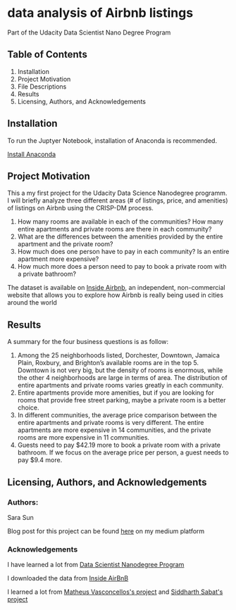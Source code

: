 # data analysis of Airbnb listings
 Part of the Udacity Data Scientist Nano Degree Program
## Table of Contents
1. Installation
2. Project Motivation
3. File Descriptions
4. Results
5. Licensing, Authors, and Acknowledgements
## Installation
To run the Juptyer Notebook, installation of Anaconda is recommended.

[Install Anaconda](https://www.anaconda.com/products/individual#Downloads)

## Project Motivation
This a my first project for the Udacity Data Science Nanodegree programm. I will briefly analyze three different areas (# of listings, price, and amenities) of listings on Airbnb using the CRISP-DM process.
1. How many rooms are available in each of the communities? How many entire apartments and private rooms are there in each community?
2. What are the differences between the amenities provided by the entire apartment and the private room?
3. How much does one person have to pay in each community? Is an entire apartment more expensive?
4. How much more does a person need to pay to book a private room with a private bathroom?

The dataset is available on [Inside Airbnb](http://insideairbnb.com/get-the-data.html), an independent, non-commercial website that allows you to explore how Airbnb is really being used in cities around the world

## Results
A summary for the four business questions is as follow: 
1. Among the 25 neighborhoods listed, Dorchester, Downtown, Jamaica Plain, Roxbury, and Brighton’s available rooms are in the top 5. Downtown is not very big, but the density of rooms is enormous, while the other 4 neighborhoods are large in terms of area. The distribution of entire apartments and private rooms varies greatly in each community.
2. Entire apartments provide more amenities, but if you are looking for rooms that provide free street parking, maybe a private room is a better choice.
3. In different communities, the average price comparison between the entire apartments and private rooms is very different. The entire apartments are more expensive in 14 communities, and the private rooms are more expensive in 11 communities.
4. Guests need to pay $42.19 more to book a private room with a private bathroom. If we focus on the average price per person, a guest needs to pay $9.4 more.

## Licensing, Authors, and Acknowledgements
### Authors: 
Sara Sun

Blog post for this project can be found [here](https://sarasun97.medium.com/what-should-i-expect-when-considering-different-room-types-on-airbnb-35b3115a6574) on my medium platform
### Acknowledgements
I have learned a lot from [Data Scientist Nanodegree Program](https://classroom.udacity.com)

I downloaded the data from [Inside AirBnB](http://insideairbnb.com/get-the-data.html)

I learned a lot from [Matheus Vasconcellos's project](https://github.com/matheusvclls/airbnb_buenos_aires) and [Siddharth Sabat's project](https://github.com/SiddharthSabat/Data-Science-and-ML-Portfolio/tree/main/Write%20a%20Data%20Science%20Blog%20Post)

